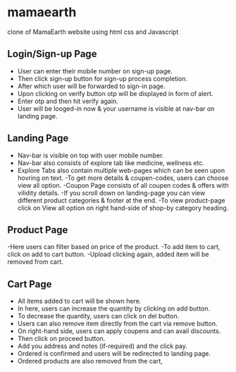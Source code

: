 # mamaearth
clone of MamaEarth website using html css and Javascript 
## Login/Sign-up Page
- User can enter their mobile number on sign-up page.
- Then click sign-up button for sign-up process completion.
- After which user will be forwarded to sign-in page.
- Upon clicking on verify button otp will be displayed in form of alert.
- Enter otp and then hit verify again.
- User will be looged-in now & your username is visible at nav-bar on landing page.
## Landing Page
- Nav-bar is visible on top with user mobile number.
- Nav-bar also consists of explore tab like medicine, wellness etc.
- Explore Tabs also contain multiple web-pages which can be seen upon hovring on text.
-To get more details & coupen-codes, users can choose view all option.
-Coupon Page consists of all coupen codes & offers with vilidity details.
-If you scroll down on landing-page you can view different product categories & footer at the end.
-To view product-page click on View all option on right hand-side of shop-by category heading.
## Product Page
-Here users can filter based on price of the product.
-To add item to cart, click on add to cart button.
-Upload clicking again, added item will be removed from cart.
## Cart Page
- All items added to cart will be shown here.
- In here, users can increase the quantity by clicking on add button.
- To decrease the quantity, users can click on del button.
- Users can also remove item directly from the cart via remove button.
- On right-hand side, users can apply coupens and can avail discounts.
- Then click on proceed button.
- Add you address and notes (if-required) and the click pay.
- Ordered is confirmed and users will be redirected to landing page.
- Ordered products are also removed from the cart,

